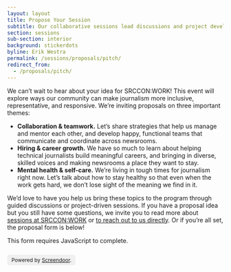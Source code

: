 ```yaml
---
layout: layout
title: Propose Your Session
subtitle: Our collaborative sessions lead discussions and project development around teamwork, careers, and care.
section: sessions
sub-section: interior
background: stickerdots
byline: Erik Westra
permalink: /sessions/proposals/pitch/
redirect_from:
  - /proposals/pitch/
---
```


We can’t wait to hear about your idea for SRCCON:WORK! This event will explore ways our community can make journalism more inclusive, representative, and responsive. We’re inviting proposals on three important themes:

* **Collaboration & teamwork.** Let’s share strategies that help us manage and mentor each other, and develop happy, functional teams that communicate and coordinate across newsrooms.
* **Hiring & career growth.** We have so much to learn about helping technical journalists build meaningful careers, and bringing in diverse, skilled voices and making newsrooms a place they want to stay.
* **Mental health & self-care.** We’re living in tough times for journalism right now. Let’s talk about how to stay healthy so that even when the work gets hard, we don’t lose sight of the meaning we find in it.

We’d love to have you help us bring these topics to the program through guided discussions or project-driven sessions. If you have a proposal idea but you still have some questions, we invite you to read more about [sessions at SRCCON:WORK](/sessions) or [to reach out to us directly](mailto:srccon@opennews.org). Or if you’re all set, the proposal form is below!

<script>window.jQuery || document.write('<script src="//code.jquery.com/jquery-2.2.3.min.js"><\/script>')</script>
<link href="//d3q1ytufopwvkq.cloudfront.net/1/formrenderer.css" rel="stylesheet" />
<script src="//d3q1ytufopwvkq.cloudfront.net/1/formrenderer.js"></script>

<form data-formrenderer>This form requires JavaScript to complete.</form>
<p style='font-size: 12px;display:inline-block;margin-top:10px;background:rgba(0,0,0,0.05);padding:5px 10px;border-radius:5px;'>Powered by <a href='https://www.dobt.co/screendoor/'>Screendoor</a>.</p>

<script>
  // Uncomment this line and set it to the CSS class that your website uses for buttons:
  // FormRenderer.BUTTON_CLASS = '';

  new FormRenderer({"project_id":"oNL9olsQno76pwnj", "afterSubmit": "/sessions/proposals/thanks"});
</script>
